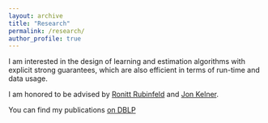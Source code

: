 ```yaml
---
layout: archive
title: "Research"
permalink: /research/
author_profile: true
---
```


I am interested in the design of learning and estimation algorithms with explicit strong guarantees, which are also efficient in terms of run-time and data usage.

I am honored to be advised by [Ronitt Rubinfeld](https://people.csail.mit.edu/ronitt/) and [Jon Kelner](https://math.mit.edu/~kelner/).

You can find my publications [on DBLP](https://dblp.uni-trier.de/pid/239/5088.html)

<!--

{% include base_path %}

{% for post in site.publications reversed %}
  {% include archive-single.html %}
{% endfor %}
-->
